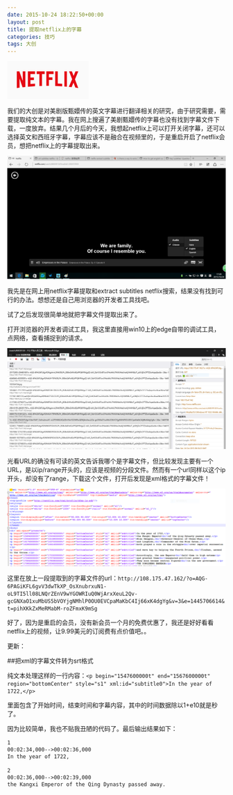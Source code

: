 ```yaml
---
date: 2015-10-24 18:22:50+00:00
layout: post
title: 提取netflix上的字幕
categories: 技巧
tags: 大创
---
```


![](https://github.com/xulihang/xulihang.github.io/raw/master/album/netflix/netflix.PNG)

我们的大创是对美剧版甄嬛传的英文字幕进行翻译相关的研究，由于研究需要，需要提取纯文本的字幕。我在网上搜遍了美剧甄嬛传的字幕也没有找到字幕文件下载，一度放弃。结果几个月后的今天，我想起netflix上可以打开关闭字幕，还可以选择英文和西班牙字幕，字幕应该不是融合在视频里的，于是重启开启了netflix会员，想把netflix上的字幕提取出来。

![](https://github.com/xulihang/xulihang.github.io/raw/master/album/netflix/1.png)

我先是在网上用netflix字幕提取和extract subtitles netflix搜索，结果没有找到可行的办法。想想还是自己用浏览器的开发者工具找吧。

试了之后发现很简单地就把字幕文件提取出来了。

打开浏览器的开发者调试工具，我这里直接用win10上的edge自带的调试工具，点网络，查看捕捉到的请求。

![](https://github.com/xulihang/xulihang.github.io/raw/master/album/netflix/netflix-debug.PNG)

光看URL的确没有可读的英文告诉我哪个是字幕文件，但比较发现主要有一个URL，是以ip/range开头的，应该是视频的分段文件。然而有一个url同样以这个ip开头，却没有了range，下载这个文件，打开后发现是xml格式的字幕文件！

![](https://github.com/xulihang/xulihang.github.io/raw/master/album/netflix/netflix-subtitles.PNG)

这里在放上一段提取到的字幕文件的url：`http://108.175.47.162/?o=AQG-6PAGiKFL6gvV3dwTkXP_OsXnubrxuN1-oL9TI5ll08LNQrZEnV9wYGOWRIuQ0WjArxXeuL2Qv-gcGNXaO1xuMbUS5bVOYjgNMhlP0OU0EVCpaMaKbC4Ij66xK4dgYg&v=3&e=1445706614&t=pihXKkZxMeRMabM-roZFmxK9mSg`

好了，因为是重启的会员，没有新会员一个月的免费优惠了，我还是好好看看netflix上的视频，让9.99美元的订阅费有点价值吧。。

更新：

##把xml的字幕文件转为srt格式

纯文本处理这样的一行内容：`<p begin="1547600000t" end="1567600000t" region="bottomCenter" style="s1" xml:id="subtitle0">In the year of 1722,</p>`

里面包含了开始时间，结束时间和字幕内容，其中的时间数据除以1+e10就是秒了。

因为比较简单，我也不贴我丑陋的代码了。最后输出结果如下：

```
1
00:02:34,000-->00:02:36,000
In the year of 1722,

2
00:02:36,000-->00:02:39,000
the Kangxi Emperor of the Qing Dynasty passed away.
```


